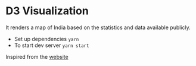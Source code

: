 # D3 Visualization

It renders a map of India based on the statistics and data available publicly.

- Set up dependencies ```yarn```  
- To start dev server ```yarn start```  

Inspired from the [website](https://www.covid19india.org/)